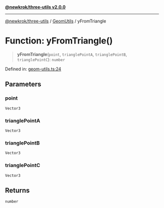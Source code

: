 [**@newkrok/three-utils v2.0.0**](../../../../README.md)

***

[@newkrok/three-utils](../../../../globals.md) / [GeomUtils](../README.md) / yFromTriangle

# Function: yFromTriangle()

> **yFromTriangle**(`point`, `trianglePointA`, `trianglePointB`, `trianglePointC`): `number`

Defined in: [geom-utils.ts:24](https://github.com/NewKrok/three-utils/blob/1a272fdeec043de26e2ba522d538de872f96190d/src/geom-utils.ts#L24)

## Parameters

### point

`Vector3`

### trianglePointA

`Vector3`

### trianglePointB

`Vector3`

### trianglePointC

`Vector3`

## Returns

`number`
